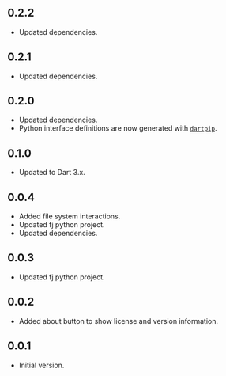 ## 0.2.2

- Updated dependencies.

## 0.2.1

- Updated dependencies.

## 0.2.0

- Updated dependencies.
- Python interface definitions are now generated with [`dartpip`](https://pub.dev/packages/dartpip).

## 0.1.0

- Updated to Dart 3.x.

## 0.0.4

- Added file system interactions.
- Updated fj python project.
- Updated dependencies.

## 0.0.3

- Updated fj python project.

## 0.0.2

- Added about button to show license and version information.

## 0.0.1

- Initial version.
